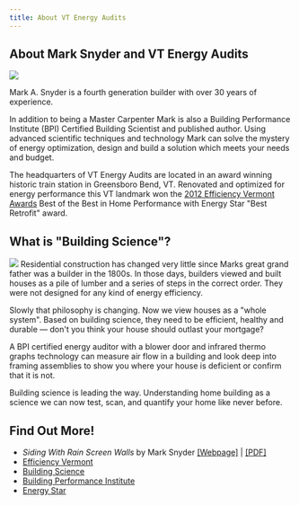 ```yaml
---
title: About VT Energy Audits
---
```


## About Mark Snyder and VT Energy Audits

<a href="/img/mark.jpg"><img class="round right" src="/img/mark_thumb.jpg"/></a>

Mark A. Snyder is a fourth generation builder with over 30 years of experience. 

In addition to being a Master Carpenter Mark is also a Building Performance
Institute (BPI) Certified Building Scientist and published author.  Using
advanced scientific techniques and technology Mark can solve the mystery of
energy optimization, design and build a solution which meets your needs and
budget.

The headquarters of VT Energy Audits are located in an award winning historic
train station in Greensboro Bend, VT. Renovated and optimized for energy
performance this VT landmark won the [2012 Efficiency Vermont
Awards](https://www.efficiencyvermont.com/for-our-partners/better-buildings-by-design/Awards/2012-Award-Winners)
Best of the Best in Home Performance with Energy Star "Best Retrofit" award. 

## What is "Building Science"?

<a href="/img/award-winning-energy-efficient-retrofit-building2.jpg"><img class="round right" src="/img/award-winning-energy-efficient-retrofit-building2-thumb.jpg"/></a>
Residential construction has changed very little since Marks great grand father
was a builder in the 1800s.  In those days, builders viewed and built houses as
a pile of lumber and a series of steps in the correct order.  They were not
designed for any kind of energy efficiency.

Slowly that philosophy is changing. Now we view houses as a "whole system".
Based on building science, they need to be efficient, healthy and durable
&mdash; don't you think your house should outlast your mortgage?

A BPI certified energy auditor with a blower door and infrared thermo graphs
technology can measure air flow in a building and look deep into framing
assemblies to show you where your house is deficient or confirm that it is not.

Building science is leading the way.  Understanding home building as a science
we can now test, scan, and quantify your home like never before.

## Find Out More!

* _Siding With Rain Screen Walls_ by Mark Snyder [[Webpage]](http://www.finehomebuilding.com/how-to/articles/siding-with-rain-screen-walls.aspx) | [[PDF]](/fine-homebuilding.pdf)
* [Efficiency Vermont](https://www.efficiencyvermont.com/)
* [Building Science](http://www.buildingscience.com/)
* [Building Performance Institute](http://www.bpi.com)
* [Energy Star](http://www.energystar.gov/)
